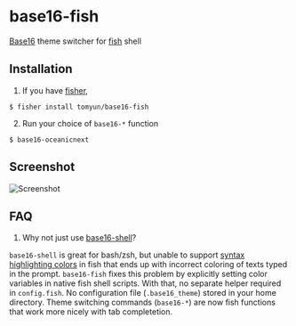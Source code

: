 # base16-fish
[Base16](http://chriskempson.com/projects/base16/) theme switcher for [fish](https://fishshell.com) shell

## Installation
1. If you have [fisher](https://github.com/jorgebucaran/fisher),
```
$ fisher install tomyun/base16-fish
```

2. Run your choice of `base16-*` function
```
$ base16-oceanicnext
```

## Screenshot
![Screenshot](https://media.giphy.com/media/VboA2lb7ZJs4OgHjcH/giphy.gif)

## FAQ
1. Why not just use [base16-shell](https://github.com/chriskempson/base16-shell)?

`base16-shell` is great for bash/zsh, but unable to support [syntax highlighting colors](https://fishshell.com/docs/current/index.html#variables-color) in fish that ends up with incorrect coloring of texts typed in the prompt. `base16-fish` fixes this problem by explicitly setting color variables in native fish shell scripts. With that, no separate helper required in `config.fish`. No configuration file (`.base16_theme`) stored in your home directory. Theme switching commands (`base16-*`) are now fish functions that work more nicely with tab completetion.
